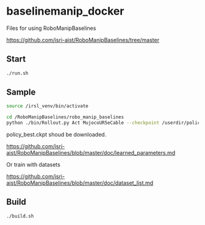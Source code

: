 # baselinemanip_docker

Files for using RoboManipBaselines

https://github.com/isri-aist/RoboManipBaselines/tree/master

## Start

``` bash
./run.sh
```

## Sample

``` bash
source /irsl_venv/bin/activate
```

``` bash
cd /RoboManipBaselines/robo_manip_baselines
python ./bin/Rollout.py Act MujocoUR5eCable --checkpoint /userdir/policy_best.ckpt --world_idx 0
```

policy_best.ckpt shoud be downloaded.

https://github.com/isri-aist/RoboManipBaselines/blob/master/doc/learned_parameters.md

Or train with datasets

https://github.com/isri-aist/RoboManipBaselines/blob/master/doc/dataset_list.md

## Build
``` bash
./build.sh
```
